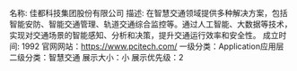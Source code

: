 名称: 佳都科技集团股份有限公司
描述: 在智慧交通领域提供多种解决方案，包括智能安防、智能交通管理、轨道交通综合监控等。通过人工智能、大数据等技术，实现对交通场景的智能感知、分析和决策，提升交通运行效率和安全性。
成立时间: 1992
官网网站：https://www.pcitech.com/
一级分类：Application应用层
二级分类：智慧交通
展示大小：小
展示优先级：2